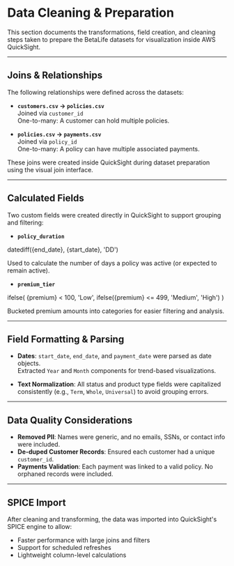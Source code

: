 # Data Cleaning & Preparation

This section documents the transformations, field creation, and cleaning steps taken to prepare the BetaLife datasets for visualization inside AWS QuickSight.

---

## Joins & Relationships

The following relationships were defined across the datasets:

- **`customers.csv` → `policies.csv`**  
  Joined via `customer_id`  
  One-to-many: A customer can hold multiple policies.

- **`policies.csv` → `payments.csv`**  
  Joined via `policy_id`  
  One-to-many: A policy can have multiple associated payments.

These joins were created inside QuickSight during dataset preparation using the visual join interface.

---

## Calculated Fields

Two custom fields were created directly in QuickSight to support grouping and filtering:

- **`policy_duration`**

datediff({end_date}, {start_date}, 'DD')

Used to calculate the number of days a policy was active (or expected to remain active).

- **`premium_tier`**  

ifelse(
  {premium} < 100, 'Low',
  ifelse({premium} <= 499, 'Medium', 'High')
)

Bucketed premium amounts into categories for easier filtering and analysis.

---

## Field Formatting & Parsing

- **Dates**: `start_date`, `end_date`, and `payment_date` were parsed as date objects.  
Extracted `Year` and `Month` components for trend-based visualizations.

- **Text Normalization**: All status and product type fields were capitalized consistently (e.g., `Term`, `Whole`, `Universal`) to avoid grouping errors.

---

## Data Quality Considerations

- **Removed PII**: Names were generic, and no emails, SSNs, or contact info were included.
- **De-duped Customer Records**: Ensured each customer had a unique `customer_id`.
- **Payments Validation**: Each payment was linked to a valid policy. No orphaned records were included.

---

## SPICE Import

After cleaning and transforming, the data was imported into QuickSight's SPICE engine to allow:

- Faster performance with large joins and filters
- Support for scheduled refreshes
- Lightweight column-level calculations


